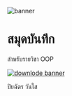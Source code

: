 ![banner](https://github.com/piya231111/piya231111.github.io/assets/159878626/7be0d86e-8774-4e6b-bed1-4ab7ce455577)

# สมุดบันทึก

สำหรับรายวิชา OOP

[![downlode banner](./banner.jpq)](https://pngtree.com/free-backgrounds)

ปิยฉัตร วันใส
